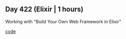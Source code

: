 ## Day 422 (Elixir | 1 hours)

Working with "Build Your Own Web Framework in Elixir"

[code](https://github.com/alexvyber/build-your-own-web-framework-in-elixir.git)

